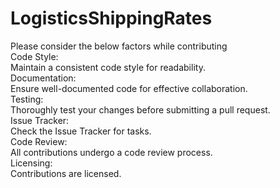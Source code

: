 # LogisticsShippingRates

Please consider the below factors while contributing <br>
Code Style:<br>
Maintain a consistent code style for readability.<br>
Documentation:<br> 
Ensure well-documented code for effective collaboration.<br>
Testing:<br>
Thoroughly test your changes before submitting a pull request.<br>
Issue Tracker:<br>
Check the Issue Tracker for tasks.<br>
Code Review:<br>
All contributions undergo a code review process.<br>
Licensing:<br>
Contributions are licensed.<br>
